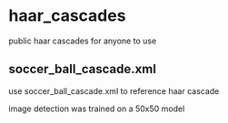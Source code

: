 # haar_cascades
public haar cascades for anyone to use

## soccer_ball_cascade.xml

use soccer_ball_cascade.xml to reference haar cascade

image detection was trained on a 50x50 model
